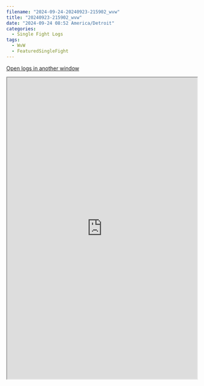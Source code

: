 ```yaml
---
filename: "2024-09-24-20240923-215902_wvw"
title: "20240923-215902_wvw"
date: "2024-09-24 08:52 America/Detroit"
categories:
  - Single Fight Logs
tags:
  - WvW
  - FeaturedSingleFight
---
```

<a href="https://wvw.report/cpDT-20240923-215902_wvw" target="_blank">Open logs in another window</a>


<iframe src="https://wvw.report/cpDT-20240923-215902_wvw" width="100%" height="800" style="display:block; margin: 0 auto;"> </iframe>